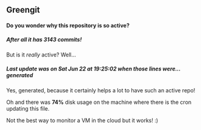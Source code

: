 ## Greengit

#### Do you wonder why this repository is so active?

##### After all it has 3143 commits!

But is it *really* active? Well...

##### Last update was on Sat Jun 22 at 19:25:02 when those lines were... generated

Yes, generated, because it certainly helps a lot to have such an active repo!

Oh and there was **74%** disk usage on the machine
where there is the cron updating this file.

Not the best way to monitor a VM in the cloud but it works! :)
